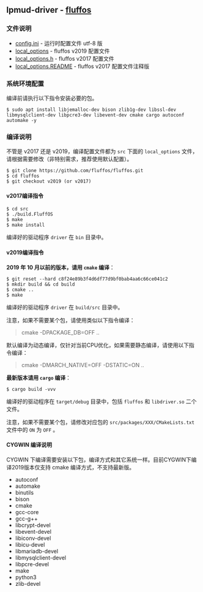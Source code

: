 ## lpmud-driver - [fluffos](https://github.com/fluffos/fluffos)

### 文件说明

 - [config.ini](config.ini) - 运行时配置文件 utf-8 版
 - [local_options](local_options) - fluffos v2019 配置文件
 - [local_options.h](local_options.h) - fluffos v2017 配置文件
 - [local_options.README](local_options.README) - fluffos v2017 配置文件注释版

### 系统环境配置

编译前请执行以下指令安装必要的包。

```
$ sudo apt install libjemalloc-dev bison zlib1g-dev libssl-dev libmysqlclient-dev libpcre3-dev libevent-dev cmake cargo autoconf automake -y
```

### 编译说明

不管是 v2017 还是 v2019，编译配置文件都为 `src` 下面的 `local_options` 文件，请根据需要修改（非特别需求，推荐使用默认配置）。

```
$ git clone https://github.com/fluffos/fluffos.git
$ cd fluffos
$ git checkout v2019 (or v2017)
```

#### v2017编译指令

```
$ cd src
$ ./build.FluffOS
$ make
$ make install
```
编译好的驱动程序 `driver` 在 `bin` 目录中。

#### v2019编译指令

**2019 年 10 月以前的版本，请用 `cmake` 编译**：

```
$ git reset --hard c8f24e89b3f4d6df77d9bf0bab4aa6c66ce041c2
$ mkdir build && cd build
$ cmake ..
$ make
```
编译好的驱动程序 `driver` 在 `build/src` 目录中。

注意，如果不需要某个包，请使用类似以下指令编译：

> cmake -DPACKAGE_DB=OFF ..

默认编译为动态编译，仅针对当前CPU优化，如果需要静态编译，请使用以下指令编译：

> cmake -DMARCH_NATIVE=OFF -DSTATIC=ON ..

**最新版本请用 `cargo` 编译**：

```
$ cargo build -vvv
```
编译好的驱动程序在 `target/debug` 目录中，包括 `fluffos` 和 `libdriver.so` 二个文件。

注意，如果不需要某个包，请修改对应包的 `src/packages/XXX/CMakeLists.txt` 文件中的 `ON` 为 `OFF` 。


#### CYGWIN 编译说明

CYGWIN 下编译需要安装以下包，编译方式和其它系统一样。目前CYGWIN下编译2019版本仅支持 cmake 编译方式，不支持最新版。

- autoconf
- automake
- binutils
- bison
- cmake
- gcc-core
- gcc-g++
- libcrypt-devel
- libevent-devel
- libiconv-devel
- libicu-devel
- libmariadb-devel
- libmysqlclient-devel
- libpcre-devel
- make
- python3
- zlib-devel
